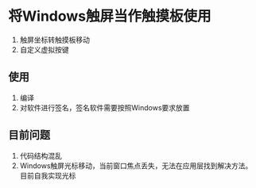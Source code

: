 # 将Windows触屏当作触摸板使用
1. 触屏坐标转触摸板移动
2. 自定义虚拟按键

## 使用
1. 编译
2. 对软件进行签名，签名软件需要按照Windows要求放置

## 目前问题
1. 代码结构混乱
2. Windows触屏光标移动，当前窗口焦点丢失，无法在应用层找到解决方法。目前自我实现光标
